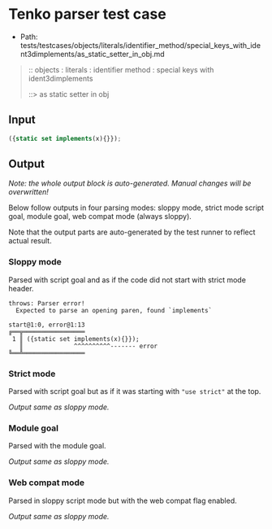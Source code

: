 # Tenko parser test case

- Path: tests/testcases/objects/literals/identifier_method/special_keys_with_ident3dimplements/as_static_setter_in_obj.md

> :: objects : literals : identifier method : special keys with ident3dimplements
>
> ::> as static setter in obj

## Input

`````js
({static set implements(x){}});
`````

## Output

_Note: the whole output block is auto-generated. Manual changes will be overwritten!_

Below follow outputs in four parsing modes: sloppy mode, strict mode script goal, module goal, web compat mode (always sloppy).

Note that the output parts are auto-generated by the test runner to reflect actual result.

### Sloppy mode

Parsed with script goal and as if the code did not start with strict mode header.

`````
throws: Parser error!
  Expected to parse an opening paren, found `implements`

start@1:0, error@1:13
╔══╦═════════════════
 1 ║ ({static set implements(x){}});
   ║              ^^^^^^^^^^------- error
╚══╩═════════════════

`````

### Strict mode

Parsed with script goal but as if it was starting with `"use strict"` at the top.

_Output same as sloppy mode._

### Module goal

Parsed with the module goal.

_Output same as sloppy mode._

### Web compat mode

Parsed in sloppy script mode but with the web compat flag enabled.

_Output same as sloppy mode._
